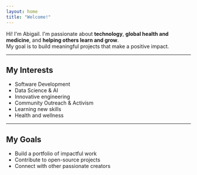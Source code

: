 ```yaml
---
layout: home
title: "Welcome!"
---
```


Hi! I'm Abigail. I'm passionate about **technology**, **global health and medicine**, and **helping others learn and grow**.  
My goal is to build meaningful projects that make a positive impact.

---

## My Interests

- Software Development
- Data Science & AI
- Innovative engineering
- Community Outreach & Activism
- Learning new skills
- Health and wellness

---

## My Goals

- Build a portfolio of impactful work
- Contribute to open-source projects
- Connect with other passionate creators
